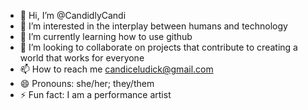 - 👋 Hi, I’m @CandidlyCandi
- 👀 I’m interested in the interplay between humans and technology
- 🌱 I’m currently learning how to use github
- 💞️ I’m looking to collaborate on projects that contribute to creating a world that works for everyone
- 📫 How to reach me candiceludick@gmail.com
- 😄 Pronouns: she/her; they/them
- ⚡ Fun fact: I am a performance artist

<!---
CandidlyCandi/CandidlyCandi is a ✨ special ✨ repository because its `README.md` (this file) appears on your GitHub profile.
You can click the Preview link to take a look at your changes.
--->
